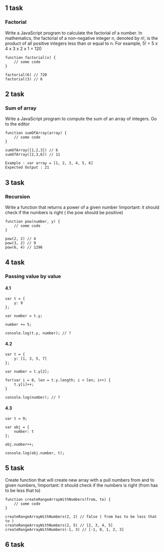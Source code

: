 ## 1 task
### Factorial

Write a JavaScript program to calculate the factorial of a number.
In mathematics, the factorial of a non-negative integer n, denoted by n!, is the product of all positive integers less than or equal to n.
For example, 5! = 5 x 4 x 3 x 2 x 1 = 120

```
function factorial(x) {
    // some code
}

factorial(6) // 720
factorial(3) // 6
```

## 2 task
### Sum of array

Write a JavaScript program to compute the sum of an array of integers. Go to the editor

```
function sumOfArray(array) {
    // some code
}

sumOfArray([1,2,3]) // 6
sumOfArray([2,3,6]) // 11

Example : var array = [1, 2, 3, 4, 5, 6]
Expected Output : 21
```

## 3 task
### Recursion

Write a function that returns a power of a given number
!important: it should check if the numbers is right ( the pow should be positive)

```
function pow(number, y) {
    // some code
}

pow(2, 2) // 4
pow(3, 2) // 9
pow(6, 4) // 1296
```

## 4 task
### Passing value by value

#### 4.1
```
var t = {
    y: 9
};

var number = t.y;

number += 5;

console.log(t.y, number); // ?

```

#### 4.2

```
var t = {
    y: [1, 3, 5, 7]
};

var number = t.y[2];

for(var i = 0, len = t.y.length; i < len; i++) {
    t.y[i]++;
}

console.log(number); // ?

```

#### 4.3

```
var t = 9;

var obj = {
    number: t
};

obj.number++;

console.log(obj.number, t);
```

## 5 task

Create function that will create new array with a pull numbers from and to given numbers,
!important: it should check if the numbers is right (from has to be less that to)

```
function createRangeArrayWithNumbers(from, to) {
    // some code
}

createRangeArrayWithNumbers(2, 2) // false ( from has to be less that to )
createRangeArrayWithNumbers(2, 5) // [2, 3, 4, 5]
createRangeArrayWithNumbers(-1, 3) // [-1, 0, 1, 2, 3]
```

## 6 task
